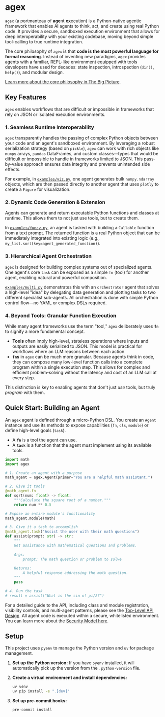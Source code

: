 # agex

`agex` (a portmanteau of **age**nt **ex**ecution) is a Python-native agentic framework that enables AI agents to think, act, and create using real Python code. It provides a secure, sandboxed execution environment that allows for deep interoperability with your existing codebase, moving beyond simple tool-calling to true runtime integration.

The core philosophy of `agex` is that **code is the most powerful language for formal reasoning**. Instead of inventing new paradigms, `agex` provides agents with a familiar, REPL-like environment equipped with tools developers have used for decades: state inspection, introspection (`dir()`, `help()`), and modular design.

[Learn more about the core philosophy in The Big Picture](./docs/big-picture.md).

## Key Features

`agex` enables workflows that are difficult or impossible in frameworks that rely on JSON or isolated execution environments.

### 1. Seamless Runtime Interoperability

`agex` transparently handles the passing of complex Python objects between your code and an agent's sandboxed environment. By leveraging a robust serialization strategy (based on `pickle`), `agex` can work with rich objects like `numpy` arrays, `pandas` DataFrames, and custom classes—types that would be difficult or impossible to handle in frameworks limited to JSON. This pass-by-value approach ensures data integrity and prevents unintended side effects.

For example, in [`examples/viz.py`](./examples/viz.py), one agent generates bulk `numpy.ndarray` objects, which are then passed directly to another agent that uses `plotly` to create a `Figure` for visualization.

### 2. Dynamic Code Generation & Extension

Agents can generate and return executable Python functions and classes at runtime. This allows them to not just use tools, but to create them.

In [`examples/funcy.py`](./examples/funcy.py), an agent is tasked with building a `Callable` function from a text prompt. The returned function is a real Python object that can be immediately integrated into existing logic (e.g., `my_list.sort(key=agent_generated_function)`).

### 3. Hierarchical Agent Orchestration

`agex` is designed for building complex systems out of specialized agents. One agent's core `task` can be exposed as a simple `fn` (tool) for another agent, enabling natural and powerful composition.

[`examples/multi.py`](./examples/multi.py) demonstrates this with an `orchestrator` agent that solves a high-level "idea" by delegating data generation and plotting tasks to two different specialist sub-agents. All orchestration is done with simple Python control flow—no YAML or complex DSLs required.

### 4. Beyond Tools: Granular Function Execution

While many agent frameworks use the term "tool," `agex` deliberately uses **`fn`** to signify a more fundamental concept.

*   **Tools** often imply high-level, stateless operations where inputs and outputs are easily serialized to JSON. This model is practical for workflows where an LLM reasons between each action.
*   **`fn`s** in `agex` can be much more granular. Because agents think in code, they can compose many low-level function calls into a complete program within a single execution step. This allows for complex and efficient problem-solving without the latency and cost of an LLM call at every step.

This distinction is key to enabling agents that don't just *use* tools, but truly *program* with them.

## Quick Start: Building an Agent

An `agex` agent is defined through a micro-Python DSL. You create an `Agent` instance and use its methods to expose capabilities (`fn`, `cls`, `module`) or define high-level goals (`task`).

*   A **`fn`** is a tool the agent can use.
*   A **`task`** is a function that the agent must implement using its available tools.

```python
import math
import agex

# 1. Create an agent with a purpose
math_agent = agex.Agent(primer="You are a helpful math assistant.")

# 2. Give it tools
@math_agent.fn
def sqrt(num: float) -> float:
    """Calculate the square root of a number."""
    return num ** 0.5

# Expose an entire module's functionality
math_agent.module(math)

# 3. Give it a task to accomplish
@math_agent.task("Assist the user with their math questions")
def assist(prompt: str) -> str:
    """
    Get assistance with mathematical questions and problems.
    
    Args:
        prompt: The math question or problem to solve
        
    Returns:
        A helpful response addressing the math question.
    """
    pass

# 4. Run the task
# result = assist("What is the sin of pi/2?")
```

For a detailed guide to the API, including class and module registration, visibility controls, and multi-agent patterns, please see the [Top-Level API Design](./docs/top-level.md). All agent code is executed within a secure, whitelisted environment. You can learn more about the [Security Model here](./docs/security.md).

## Setup

This project uses `pyenv` to manage the Python version and `uv` for package management.

1.  **Set up the Python version:**
    If you have `pyenv` installed, it will automatically pick up the version from the `.python-version` file.

2.  **Create a virtual environment and install dependencies:**
    ```bash
    uv venv
    uv pip install -e ".[dev]"
    ```

3.  **Set up pre-commit hooks:**
    ```bash
    pre-commit install
    ```